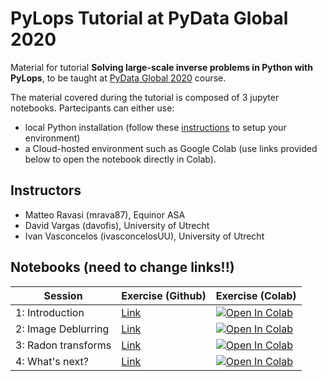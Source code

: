 # PyLops Tutorial at PyData Global 2020

Material for tutorial **Solving large-scale inverse problems in Python with PyLops**, to be taught
at [PyData Global 2020](https://global.pydata.org) course.

The material covered during the tutorial is composed of 3 jupyter notebooks. Partecipants can either use:

- local Python installation (follow these [instructions](https://pylops.readthedocs.io/en/latest/installation.html)
to setup your environment)
- a Cloud-hosted environment such as Google Colab (use links provided below to open the notebook
directly in Colab).

## Instructors

- Matteo Ravasi (mrava87), Equinor ASA
- David Vargas (davofis), University of Utrecht
- Ivan Vasconcelos (ivasconcelosUU), University of Utrecht


## Notebooks (need to change links!!)

| Session   | Exercise (Github) | Exercise (Colab) |
|-----------|------------------|------------------|
| 1: Introduction | [Link](Intro.ipynb) | [![Open In Colab](https://colab.research.google.com/assets/colab-badge.svg)](https://colab.research.google.com/github/mrava87/pylops_pydata2020/blob/master/Intro.ipynb)  |
| 2: Image Deblurring | [Link](ImageDeblurring.ipynb) | [![Open In Colab](https://colab.research.google.com/assets/colab-badge.svg)](X)  |
| 3: Radon transforms | [Link](Radon.ipynb) | [![Open In Colab](https://colab.research.google.com/assets/colab-badge.svg)](X)  |
| 4: What's next? | [Link](Whatsnext.ipynb) | [![Open In Colab](https://colab.research.google.com/assets/colab-badge.svg)](X)  |